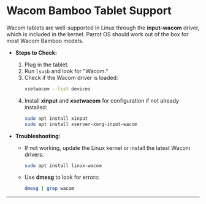 # Wacom Bamboo Tablet Support

Wacom tablets are well-supported in Linux through the **input-wacom** driver, which is included in the kernel. Parrot OS should work out of the box for most Wacom Bamboo models.

- **Steps to Check:**
  1. Plug in the tablet.
  2. Run `lsusb` and look for "Wacom."
  3. Check if the Wacom driver is loaded:
     ```bash
     xsetwacom --list devices
     ```
  4. Install **xinput** and **xsetwacom** for configuration if not already installed:
     ```bash
     sudo apt install xinput
     sudo apt install xserver-xorg-input-wacom
     ```

- **Troubleshooting:**
  - If not working, update the Linux kernel or install the latest Wacom drivers:
    ```bash
    sudo apt install linux-wacom
    ```
  - Use **dmesg** to look for errors:
    ```bash
    dmesg | grep wacom
    ```

---
